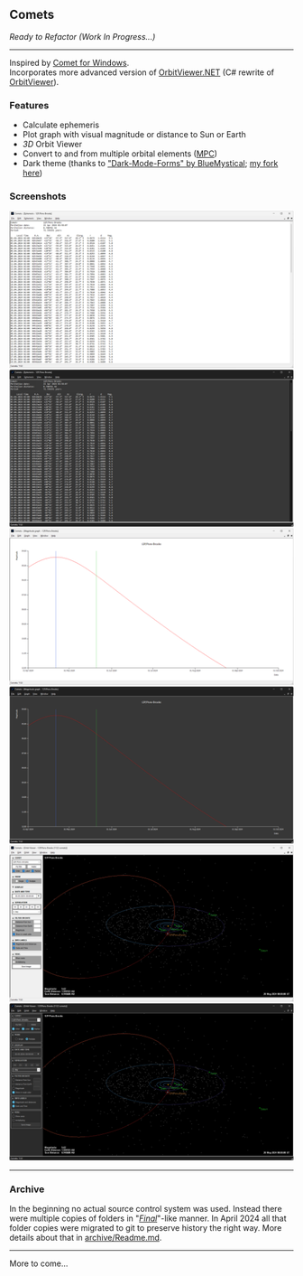 
## Comets

*Ready to Refactor (Work In Progress...)*

---

Inspired by [Comet for Windows](http://www.aerith.net/project/comet.html).  
Incorporates more advanced version of [OrbitViewer.NET](https://github.com/jurakovic/OrbitViewer.NET) (C# rewrite of [OrbitViewer](https://www.astroarts.co.jp/products/orbitviewer/index.html)).  


### Features

- Calculate ephemeris
- Plot graph with visual magnitude or distance to Sun or Earth
- *3D* Orbit Viewer
- Convert to and from multiple orbital elements ([MPC](https://minorplanetcenter.net/iau/Ephemerides/SoftwareEls.html))
- Dark theme (thanks to ["Dark-Mode-Forms" by BlueMystical](https://github.com/BlueMystical/Dark-Mode-Forms); [my fork here](https://github.com/jurakovic/Dark-Mode-Forms))

### Screenshots

![Ephemeris](img/ephemeris.png)
![Ephemeris_darak](img/ephemeris_dark.png)
![Graph](img/graph.png)
![Graph_dark](img/graph_dark.png)
![Orbit](img/orbit.png)
![Orbit_dark](img/orbit_dark.png)


---

### Archive

In the beginning no actual source control system was used. Instead there were multiple copies of folders in "[*Final*](https://phdcomics.com/comics/archive.php?comicid=1531)"-like manner. In April 2024 all that folder copies were migrated to git to preserve history the right way. More details about that in [archive/Readme.md](https://github.com/jurakovic/Comets/blob/archive/readme/Readme.md).  

---

More to come...
